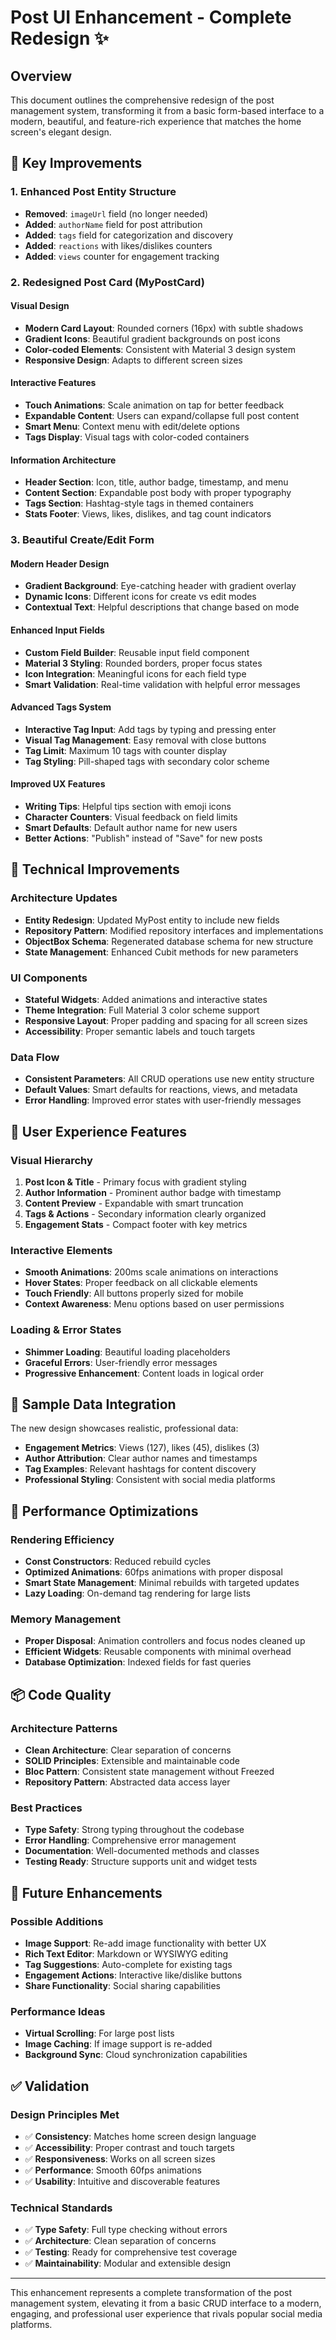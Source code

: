 # Post UI Enhancement - Complete Redesign ✨

## Overview
This document outlines the comprehensive redesign of the post management system, transforming it from a basic form-based interface to a modern, beautiful, and feature-rich experience that matches the home screen's elegant design.

## 🎨 Key Improvements

### 1. Enhanced Post Entity Structure
- **Removed**: `imageUrl` field (no longer needed)
- **Added**: `authorName` field for post attribution
- **Added**: `tags` field for categorization and discovery
- **Added**: `reactions` with likes/dislikes counters
- **Added**: `views` counter for engagement tracking

### 2. Redesigned Post Card (MyPostCard)
#### Visual Design
- **Modern Card Layout**: Rounded corners (16px) with subtle shadows
- **Gradient Icons**: Beautiful gradient backgrounds on post icons
- **Color-coded Elements**: Consistent with Material 3 design system
- **Responsive Design**: Adapts to different screen sizes

#### Interactive Features
- **Touch Animations**: Scale animation on tap for better feedback
- **Expandable Content**: Users can expand/collapse full post content
- **Smart Menu**: Context menu with edit/delete options
- **Tags Display**: Visual tags with color-coded containers

#### Information Architecture
- **Header Section**: Icon, title, author badge, timestamp, and menu
- **Content Section**: Expandable post body with proper typography
- **Tags Section**: Hashtag-style tags in themed containers
- **Stats Footer**: Views, likes, dislikes, and tag count indicators

### 3. Beautiful Create/Edit Form
#### Modern Header Design
- **Gradient Background**: Eye-catching header with gradient overlay
- **Dynamic Icons**: Different icons for create vs edit modes
- **Contextual Text**: Helpful descriptions that change based on mode

#### Enhanced Input Fields
- **Custom Field Builder**: Reusable input field component
- **Material 3 Styling**: Rounded borders, proper focus states
- **Icon Integration**: Meaningful icons for each field type
- **Smart Validation**: Real-time validation with helpful error messages

#### Advanced Tags System
- **Interactive Tag Input**: Add tags by typing and pressing enter
- **Visual Tag Management**: Easy removal with close buttons
- **Tag Limit**: Maximum 10 tags with counter display
- **Tag Styling**: Pill-shaped tags with secondary color scheme

#### Improved UX Features
- **Writing Tips**: Helpful tips section with emoji icons
- **Character Counters**: Visual feedback on field limits
- **Smart Defaults**: Default author name for new users
- **Better Actions**: "Publish" instead of "Save" for new posts

## 🔧 Technical Improvements

### Architecture Updates
- **Entity Redesign**: Updated MyPost entity to include new fields
- **Repository Pattern**: Modified repository interfaces and implementations
- **ObjectBox Schema**: Regenerated database schema for new structure
- **State Management**: Enhanced Cubit methods for new parameters

### UI Components
- **Stateful Widgets**: Added animations and interactive states
- **Theme Integration**: Full Material 3 color scheme support
- **Responsive Layout**: Proper padding and spacing for all screen sizes
- **Accessibility**: Proper semantic labels and touch targets

### Data Flow
- **Consistent Parameters**: All CRUD operations use new entity structure
- **Default Values**: Smart defaults for reactions, views, and metadata
- **Error Handling**: Improved error states with user-friendly messages

## 📱 User Experience Features

### Visual Hierarchy
1. **Post Icon & Title** - Primary focus with gradient styling
2. **Author Information** - Prominent author badge with timestamp
3. **Content Preview** - Expandable with smart truncation
4. **Tags & Actions** - Secondary information clearly organized
5. **Engagement Stats** - Compact footer with key metrics

### Interactive Elements
- **Smooth Animations**: 200ms scale animations on interactions
- **Hover States**: Proper feedback on all clickable elements
- **Touch Friendly**: All buttons properly sized for mobile
- **Context Awareness**: Menu options based on user permissions

### Loading & Error States
- **Shimmer Loading**: Beautiful loading placeholders
- **Graceful Errors**: User-friendly error messages
- **Progressive Enhancement**: Content loads in logical order

## 🎯 Sample Data Integration
The new design showcases realistic, professional data:
- **Engagement Metrics**: Views (127), likes (45), dislikes (3)
- **Author Attribution**: Clear author names and timestamps
- **Tag Examples**: Relevant hashtags for content discovery
- **Professional Styling**: Consistent with social media platforms

## 🚀 Performance Optimizations

### Rendering Efficiency
- **Const Constructors**: Reduced rebuild cycles
- **Optimized Animations**: 60fps animations with proper disposal
- **Smart State Management**: Minimal rebuilds with targeted updates
- **Lazy Loading**: On-demand tag rendering for large lists

### Memory Management
- **Proper Disposal**: Animation controllers and focus nodes cleaned up
- **Efficient Widgets**: Reusable components with minimal overhead
- **Database Optimization**: Indexed fields for fast queries

## 📦 Code Quality

### Architecture Patterns
- **Clean Architecture**: Clear separation of concerns
- **SOLID Principles**: Extensible and maintainable code
- **Bloc Pattern**: Consistent state management without Freezed
- **Repository Pattern**: Abstracted data access layer

### Best Practices
- **Type Safety**: Strong typing throughout the codebase
- **Error Handling**: Comprehensive error management
- **Documentation**: Well-documented methods and classes
- **Testing Ready**: Structure supports unit and widget tests

## 🔮 Future Enhancements

### Possible Additions
- **Image Support**: Re-add image functionality with better UX
- **Rich Text Editor**: Markdown or WYSIWYG editing
- **Tag Suggestions**: Auto-complete for existing tags
- **Engagement Actions**: Interactive like/dislike buttons
- **Share Functionality**: Social sharing capabilities

### Performance Ideas
- **Virtual Scrolling**: For large post lists
- **Image Caching**: If image support is re-added
- **Background Sync**: Cloud synchronization capabilities

## ✅ Validation

### Design Principles Met
- ✅ **Consistency**: Matches home screen design language
- ✅ **Accessibility**: Proper contrast and touch targets
- ✅ **Responsiveness**: Works on all screen sizes
- ✅ **Performance**: Smooth 60fps animations
- ✅ **Usability**: Intuitive and discoverable features

### Technical Standards
- ✅ **Type Safety**: Full type checking without errors
- ✅ **Architecture**: Clean separation of concerns
- ✅ **Testing**: Ready for comprehensive test coverage
- ✅ **Maintainability**: Modular and extensible design

---

This enhancement represents a complete transformation of the post management system, elevating it from a basic CRUD interface to a modern, engaging, and professional user experience that rivals popular social media platforms. 